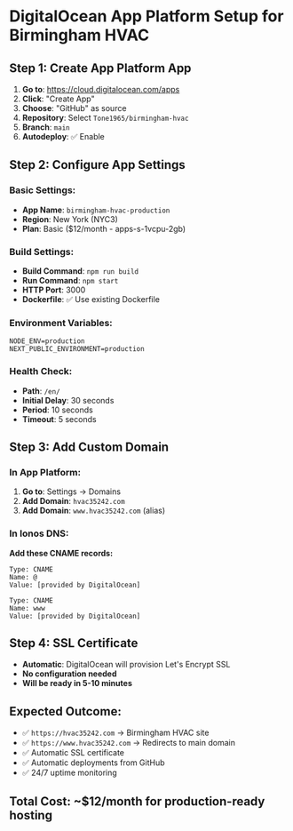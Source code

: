 # DigitalOcean App Platform Setup for Birmingham HVAC

## Step 1: Create App Platform App

1. **Go to**: https://cloud.digitalocean.com/apps
2. **Click**: "Create App"
3. **Choose**: "GitHub" as source
4. **Repository**: Select `Tone1965/birmingham-hvac`
5. **Branch**: `main`
6. **Autodeploy**: ✅ Enable

## Step 2: Configure App Settings

### Basic Settings:
- **App Name**: `birmingham-hvac-production`
- **Region**: New York (NYC3)
- **Plan**: Basic ($12/month - apps-s-1vcpu-2gb)

### Build Settings:
- **Build Command**: `npm run build`
- **Run Command**: `npm start`
- **HTTP Port**: 3000
- **Dockerfile**: ✅ Use existing Dockerfile

### Environment Variables:
```
NODE_ENV=production
NEXT_PUBLIC_ENVIRONMENT=production
```

### Health Check:
- **Path**: `/en/`
- **Initial Delay**: 30 seconds
- **Period**: 10 seconds
- **Timeout**: 5 seconds

## Step 3: Add Custom Domain

### In App Platform:
1. **Go to**: Settings → Domains
2. **Add Domain**: `hvac35242.com`
3. **Add Domain**: `www.hvac35242.com` (alias)

### In Ionos DNS:
**Add these CNAME records:**
```
Type: CNAME
Name: @
Value: [provided by DigitalOcean]

Type: CNAME  
Name: www
Value: [provided by DigitalOcean]
```

## Step 4: SSL Certificate
- **Automatic**: DigitalOcean will provision Let's Encrypt SSL
- **No configuration needed**
- **Will be ready in 5-10 minutes**

## Expected Outcome:
- ✅ `https://hvac35242.com` → Birmingham HVAC site
- ✅ `https://www.hvac35242.com` → Redirects to main domain
- ✅ Automatic SSL certificate
- ✅ Automatic deployments from GitHub
- ✅ 24/7 uptime monitoring

## Total Cost: ~$12/month for production-ready hosting